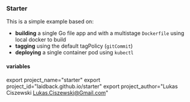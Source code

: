 ### Starter

This is a simple example based on:

* **building** a single Go file app and with a multistage `Dockerfile` using local docker to build
* **tagging** using the default tagPolicy (`gitCommit`)
* **deploying** a single container pod using `kubectl`

#### variables

export project_name="starter"
export project_id="laidback.github.io/starter"
export project_author="Lukas Ciszewski <Lukas.Ciszewski@Gmail.com>"